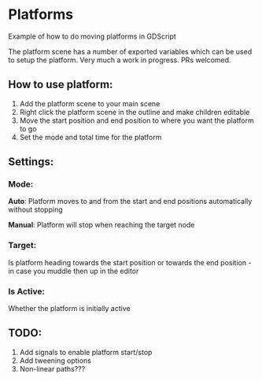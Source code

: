 # Platforms
Example of how to do moving platforms in GDScript

The platform scene has a number of exported variables which can be used to setup the platform. Very much a work in progress. PRs welcomed.

## How to use platform:

1. Add the platform scene to your main scene
2. Right click the platform scene in the outline and make children editable
3. Move the start position and end position to where you want the platform to go
4. Set the mode and total time for the platform

## Settings:

### Mode:

**Auto**: Platform moves to and from the start and end positions automatically without stopping

**Manual**: Platform will stop when reaching the target node

### Target:
Is platform heading towards the start position or towards the end position - in case you muddle then up in the editor

### Is Active:
Whether the platform is initially active

## TODO:

1. Add signals to enable platform start/stop
2. Add tweening options
3. Non-linear paths???
